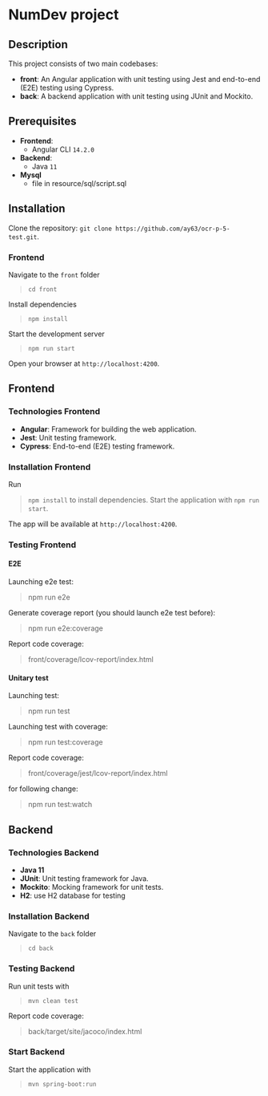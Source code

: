 
# NumDev project

## Description
This project consists of two main codebases:
- **front**: An Angular application with unit testing using Jest and end-to-end (E2E) testing using Cypress.
- **back**: A backend application with unit testing using JUnit and Mockito.

## Prerequisites
- **Frontend**:
  - Angular CLI `14.2.0`
- **Backend**:
  - Java `11`
 - **Mysql**
	 - file in resource/sql/script.sql

## Installation
Clone the repository: `git clone https://github.com/ay63/ocr-p-5-test.git`.

### Frontend
Navigate to the `front` folder
>  `cd front`

Install dependencies
> `npm install`

Start the development server
> `npm run start`

Open your browser at `http://localhost:4200`.

## Frontend

### Technologies Frontend
- **Angular**: Framework for building the web application.
- **Jest**: Unit testing framework.
- **Cypress**: End-to-end (E2E) testing framework.

### Installation Frontend
Run
>  `npm install` to install dependencies. 
Start the application with
>  `npm run start`. 

The app will be available at `http://localhost:4200`.

### Testing Frontend
#### E2E

Launching e2e test:
> npm run e2e

Generate coverage report (you should launch e2e test before):
> npm run e2e:coverage

Report code coverage:
> front/coverage/lcov-report/index.html

#### Unitary test

Launching test:
> npm run test

Launching test with coverage:
> npm run test:coverage

Report code coverage:
> front/coverage/jest/lcov-report/index.html

for following change:
> npm run test:watch

## Backend

### Technologies Backend
- **Java 11**
- **JUnit**: Unit testing framework for Java.
- **Mockito**: Mocking framework for unit tests.
- **H2**: use H2 database for testing

### Installation Backend

Navigate to the `back` folder
>  `cd back`

### Testing Backend
Run unit tests with 
> `mvn clean test`

Report code coverage:
> back/target/site/jacoco/index.html

### Start Backend
Start the application with 
> `mvn spring-boot:run` 


